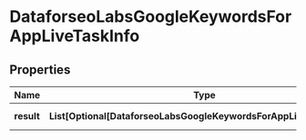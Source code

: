# DataforseoLabsGoogleKeywordsForAppLiveTaskInfo


## Properties

| Name | Type | Description | Notes |
|------------ | ------------- | ------------- | -------------|
**result** | **List[Optional[DataforseoLabsGoogleKeywordsForAppLiveResultInfo]]** | array of results |[optional]|